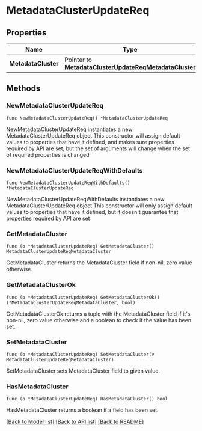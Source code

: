 # MetadataClusterUpdateReq

## Properties

Name | Type | Description | Notes
------------ | ------------- | ------------- | -------------
**MetadataCluster** | Pointer to [**MetadataClusterUpdateReqMetadataCluster**](MetadataClusterUpdateReqMetadataCluster.md) |  | [optional] 

## Methods

### NewMetadataClusterUpdateReq

`func NewMetadataClusterUpdateReq() *MetadataClusterUpdateReq`

NewMetadataClusterUpdateReq instantiates a new MetadataClusterUpdateReq object
This constructor will assign default values to properties that have it defined,
and makes sure properties required by API are set, but the set of arguments
will change when the set of required properties is changed

### NewMetadataClusterUpdateReqWithDefaults

`func NewMetadataClusterUpdateReqWithDefaults() *MetadataClusterUpdateReq`

NewMetadataClusterUpdateReqWithDefaults instantiates a new MetadataClusterUpdateReq object
This constructor will only assign default values to properties that have it defined,
but it doesn't guarantee that properties required by API are set

### GetMetadataCluster

`func (o *MetadataClusterUpdateReq) GetMetadataCluster() MetadataClusterUpdateReqMetadataCluster`

GetMetadataCluster returns the MetadataCluster field if non-nil, zero value otherwise.

### GetMetadataClusterOk

`func (o *MetadataClusterUpdateReq) GetMetadataClusterOk() (*MetadataClusterUpdateReqMetadataCluster, bool)`

GetMetadataClusterOk returns a tuple with the MetadataCluster field if it's non-nil, zero value otherwise
and a boolean to check if the value has been set.

### SetMetadataCluster

`func (o *MetadataClusterUpdateReq) SetMetadataCluster(v MetadataClusterUpdateReqMetadataCluster)`

SetMetadataCluster sets MetadataCluster field to given value.

### HasMetadataCluster

`func (o *MetadataClusterUpdateReq) HasMetadataCluster() bool`

HasMetadataCluster returns a boolean if a field has been set.


[[Back to Model list]](../README.md#documentation-for-models) [[Back to API list]](../README.md#documentation-for-api-endpoints) [[Back to README]](../README.md)


